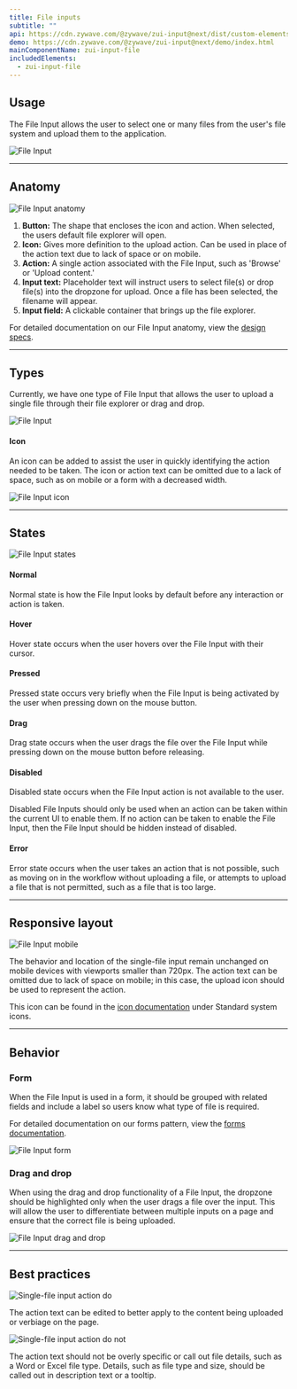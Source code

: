 ```yaml
---
title: File inputs
subtitle: ""
api: https://cdn.zywave.com/@zywave/zui-input@next/dist/custom-elements.json
demo: https://cdn.zywave.com/@zywave/zui-input@next/demo/index.html
mainComponentName: zui-input-file
includedElements:
  - zui-input-file
---
```

## Usage

The File Input allows the user to select one or many files from the user's file system and upload them to the application.

![File Input](/images/file-input_usage.svg)

- - -

## Anatomy

![File Input anatomy](/images/file-input_anatomy.svg)

1. **Button:** The shape that encloses the icon and action. When selected, the users default file explorer will open. 
2. **Icon:** Gives more definition to the upload action. Can be used in place of the action text due to lack of space or on mobile. 
3. **Action:** A single action associated with the File Input, such as 'Browse' or 'Upload content.'
4. **Input text:** Placeholder text will instruct users to select file(s) or drop file(s) into the dropzone for upload. Once a file has been selected, the filename will appear.
5. **Input field:** A clickable container that brings up the file explorer.  

For detailed documentation on our File Input anatomy, view the [design specs](https://xd.adobe.com/view/f50eaaf7-355c-424d-93d1-59d91ca911a4-a05d/specs/).

- - -

## Types

Currently, we have one type of File Input that allows the user to upload a single file through their file explorer or drag and drop. 

![File Input](/images/file-input_usage.svg)

#### Icon

An icon can be added to assist the user in quickly identifying the action needed to be taken. The icon or action text can be omitted due to a lack of space, such as on mobile or a form with a decreased width.

![File Input icon](/images/file-input_icon.svg)



- - -

## States

![File Input states](/images/file-input_states.svg)

#### Normal

Normal state is how the File Input looks by default before any interaction or action is taken.

#### Hover

Hover state occurs when the user hovers over the File Input with their cursor.

#### Pressed

Pressed state occurs very briefly when the File Input is being activated by the user when pressing down on the mouse button.

#### Drag

Drag state occurs when the user drags the file over the File Input while pressing down on the mouse button before releasing. 

#### Disabled

Disabled state occurs when the File Input action is not available to the user. 

Disabled File Inputs should only be used when an action can be taken within the current UI to enable them. If no action can be taken to enable the File Input, then the File Input should be hidden instead of disabled.

#### Error

Error state occurs when the user takes an action that is not possible, such as moving on in the workflow without uploading a file, or attempts to upload a file that is not permitted, such as a file that is too large. 

- - -

## Responsive layout

![File Input mobile](/images/file-input_mobile.svg)

The behavior and location of the single-file input remain unchanged on mobile devices with viewports smaller than 720px. The action text can be omitted due to lack of space on mobile; in this case, the upload icon should be used to represent the action.

This icon can be found in the [icon documentation](/design-system/components/icons/?tab=usage) under Standard system icons.

- - -

## Behavior

### Form

When the File Input is used in a form, it should be grouped with related fields and include a label so users know what type of file is required.

For detailed documentation on our forms pattern, view the [forms documentation](/design-system/patterns/forms/).

![File Input form](/images/file-input_form.svg)

### Drag and drop

When using the drag and drop functionality of a File Input, the dropzone should be highlighted only when the user drags a file over the input. This will allow the user to differentiate between multiple inputs on a page and ensure that the correct file is being uploaded.

![File Input drag and drop](/images/file-input_draganddrop.svg)

- - -

## Best practices

<Grid>

<GridCol col="span-6">

![Single-file input action do](/images/components/file-input/singlefile_do_action.svg)

<Do />

The action text can be edited to better apply to the content being uploaded or verbiage on the page.

</GridCol>

<GridCol col="span-6">

![Single-file input action do not](/images/components/file-input/singlefile_donot_action.svg)

<DoNot />

The action text should not be overly specific or call out file details, such as a Word or Excel file type. Details, such as file type and size, should be called out in description text or a tooltip.

</GridCol>

</Grid>

<Spacer size="small" />